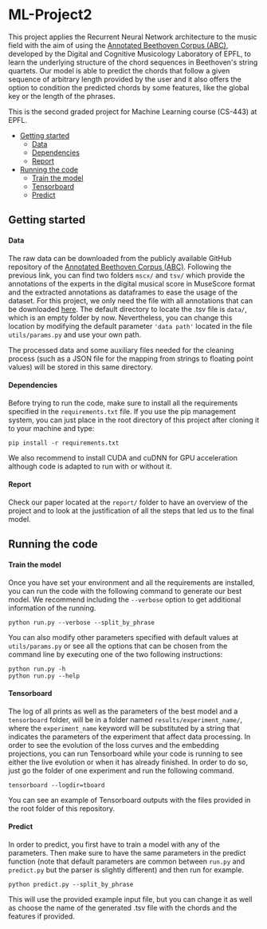 # ML-Project2

This project applies the Recurrent Neural Network architecture to the music field with the aim of using the [Annotated Beethoven Corpus (ABC)](https://github.com/DCMLab/ABC), developed by the Digital and Cognitive Musicology Laboratory of EPFL, to learn the underlying structure of the chord sequences in Beethoven's string quartets. Our model is able to predict the chords that follow a given sequence of arbitrary length provided by the user and it also offers the option to condition the predicted chords by some features, like the global key or the length of the phrases.

This is the second graded project for Machine Learning course (CS-443) at EPFL.

* [Getting started](#getting-started)
    * [Data](#data)
    * [Dependencies](#dependencies)
    * [Report](#report)
* [Running the code](#running-the-code)
    * [Train the model](#train-the-model)
    * [Tensorboard](#tensorboard)
    * [Predict](#predict)

## Getting started
#### Data
The raw data can be downloaded from the publicly available GitHub repository of the [Annotated Beethoven Corpus (ABC)](https://github.com/DCMLab/ABC/data). Following the previous link, you can find two folders `mscx/` and `tsv/` which provide the annotations of the experts in the digital musical score in MuseScore format and the extracted annotations as dataframes to ease the usage of the dataset. For this project, we only need the file with all annotations that can be downloaded [here](https://github.com/DCMLab/ABC/blob/master/data/all_annotations.tsv). The default directory to locate the .tsv file is `data/`, which is an empty folder by now. Nevertheless, you can change this location by modifying the default parameter `'data path'` located in the file `utils/params.py` and use your own path.

The processed data and some auxiliary files needed for the cleaning process (such as a JSON file for the mapping from strings to floating point values) will be stored in this same directory.

#### Dependencies
Before trying to run the code, make sure to install all the requirements specified in the `requirements.txt` file. If you use the pip management system, you can just place in the root directory of this project after cloning it to your machine and type:

    pip install -r requirements.txt

We also recommend to install CUDA and cuDNN for GPU acceleration although code is adapted to run with or without it.
#### Report
Check our paper located at the `report/` folder to have an overview of the project and to look at the justification of all the steps that led us to the final model.

## Running the code
#### Train the model
Once you have set your environment and all the requirements are installed, you can run the code with the following command to generate our best model. We recommend including the `--verbose` option to get additional information of the running.

    python run.py --verbose --split_by_phrase

You can also modify other parameters specified with default values at `utils/params.py` or see all the options that can be chosen from the command line by executing one of the two following instructions:

    python run.py -h
    python run.py --help

#### Tensorboard
The log of all prints as well as the parameters of the best model and a `tensorboard` folder, will be in a folder named `results/experiment_name/`, where the `experiment_name` keyword will be substituted by a string that indicates the parameters of the experiment that affect data processing. In order to see the evolution of the loss curves and the embedding projections, you can run Tensorboard while your code is running to see either the live evolution or when it has already finished. In order to do so, just go the folder of one experiment and run the following command.

    tensorboard --logdir=tboard

You can see an example of Tensorboard outputs with the files provided in the root folder of this repository.

#### Predict
In order to predict, you first have to train a model with any of the parameters. Then make sure to have the same parameters in the predict function (note that default parameters are common between `run.py` and `predict.py` but the parser is slightly different) and then run for example.

    python predict.py --split_by_phrase

This will use the provided example input file, but you can change it as well as choose the name of the generated .tsv file with the chords and the features if provided.
